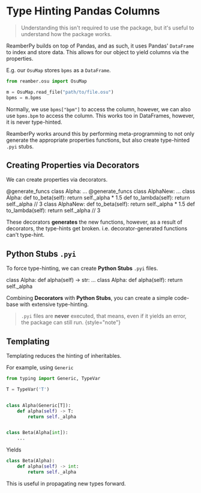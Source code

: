 # Type Hinting Pandas Columns

> Understanding this isn't required to use the package, but it's useful to
> understand how the package works.

ReamberPy builds on top of Pandas, and as such, it uses Pandas' `DataFrame` to
index and store data. This allows for our object to yield columns via the
properties.

E.g. our `OsuMap` stores `bpms` as a `DataFrame`.

```python
from reamber.osu import OsuMap

m = OsuMap.read_file("path/to/file.osu")
bpms = m.bpms
```

Normally, we use `bpms["bpm"]` to access the column, however, we can also use
`bpms.bpm` to access the column. This works too in DataFrames, however, it is
never type-hinted.

ReamberPy works around this by performing meta-programming to not only
generate the appropriate properties functions, but also create
type-hinted `.pyi` stubs.

## Creating Properties via Decorators

We can create properties via decorators.

<tabs>
<tab title="Pre-Decorated">
<code-block lang="python">
@generate_funcs
class Alpha: ...
@generate_funcs
class AlphaNew: ...
</code-block>
</tab>
<tab title="Post-Decorated">
<code-block lang="python">
class Alpha:
    def to_beta(self):
        return self._alpha * 1.5
    def to_lambda(self):
        return self._alpha // 3
class AlphaNew:
    def to_beta(self):
        return self._alpha * 1.5
    def to_lambda(self):
        return self._alpha // 3
</code-block>
</tab>
</tabs>

These decorators **generates** the new functions, however, as a result of
decorators, the type-hints get broken. i.e. decorator-generated functions
can't type-hint.

## Python Stubs `.pyi`

To force type-hinting, we can create **Python Stubs** `.pyi` files.

<tabs>
<tab title=".py File">
<code-block lang="python">
class Alpha:
    def alpha(self) -&gt; str: ...
</code-block>
</tab>
<tab title=".pyi Stub File">
<code-block lang="python">
class Alpha:
    def alpha(self):
        return self._alpha
</code-block>
</tab>
</tabs>

Combining **Decorators** with **Python Stubs**, you can create a simple
code-base with extensive type-hinting.

> `.pyi` files are **never** executed, that means, even if it yields an error,
> the package can still run.
{style="note"}

## Templating

Templating reduces the hinting of inheritables.

For example, using `Generic`

```python
from typing import Generic, TypeVar

T = TypeVar('T')


class Alpha(Generic[T]):
    def alpha(self) -> T:
        return self._alpha


class Beta(Alpha[int]):
    ...
```

Yields

```python
class Beta(Alpha):
    def alpha(self) -> int:
        return self._alpha
```

This is useful in propagating new types forward.

